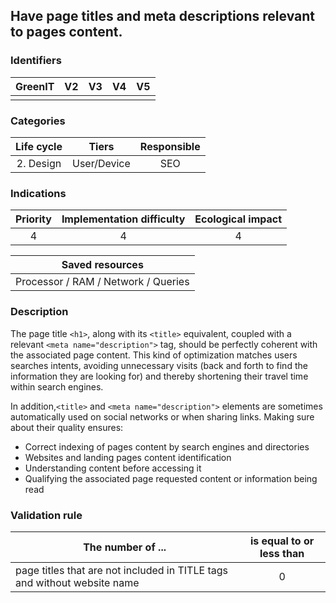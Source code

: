 ## Have page titles and meta descriptions relevant to pages content.

### Identifiers

| GreenIT | V2  | V3  | V4  | V5  |
| :-----: | :-: | :-: | :-: | :-: |
|         |     |     |     |     |

### Categories

| Life cycle |    Tiers    | Responsible |
| :--------: | :---------: | :---------: |
| 2. Design  | User/Device |     SEO     |

### Indications

| Priority | Implementation difficulty | Ecological impact |
| :------: | :-----------------------: | :---------------: |
|    4     |             4             |         4         |

|           Saved resources           |
| :---------------------------------: |
| Processor / RAM / Network / Queries |

### Description

The page title `<h1>`, along with its `<title>` equivalent, coupled with a relevant `<meta name="description">` tag, should be perfectly coherent with the associated page content. This kind of optimization matches users searches intents, avoiding unnecessary visits (back and forth to find the information they are looking for) and thereby shortening their travel time within search engines.

In addition,`<title>` and `<meta name="description">` elements are sometimes automatically used on social networks or when sharing links. Making sure about their quality ensures:

- Correct indexing of pages content by search engines and directories
- Websites and landing pages content identification
- Understanding content before accessing it
- Qualifying the associated page requested content or information being read

### Validation rule

| The number of ...                                                        | is equal to or less than |
| ------------------------------------------------------------------------ | :----------------------: |
| page titles that are not included in TITLE tags and without website name |            0             |
